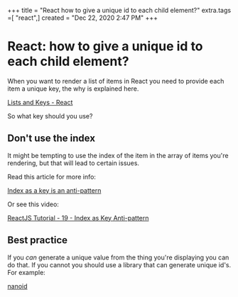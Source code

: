 +++
title = "React how to give a unique id to each child element?"
extra.tags =[ "react",]
created = "Dec 22, 2020 2:47 PM"
+++
# React: how to give a unique id to each child element?


When you want to render a list of items in React you need to provide each item a unique key, the why is explained here.

[Lists and Keys - React](https://reactjs.org/docs/lists-and-keys.html)

So what key should you use?

## Don't use the index

It might be tempting to use the index of the item in the array of items you're rendering, but that will lead to certain issues.

Read this article for more info:

[Index as a key is an anti-pattern](https://medium.com/@robinpokorny/index-as-a-key-is-an-anti-pattern-e0349aece318)

Or see this video:

[ReactJS Tutorial - 19 - Index as Key Anti-pattern](https://youtu.be/xlPxnc5uUPQ)

## Best practice

If you *can* generate a unique value from the thing you're displaying you can do that. If you cannot you should use a library that can generate unique id's. For example:

[nanoid](https://www.npmjs.com/package/nanoid)
